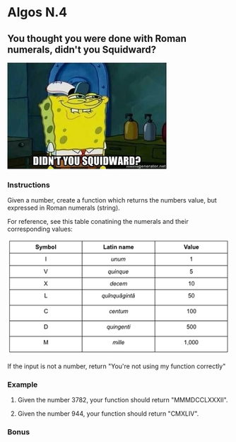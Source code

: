 # Algos N.4

## You thought you were done with Roman numerals, didn't you Squidward?

<img src="squidward-meme.jpg">

### Instructions
Given a number, create a function which returns the numbers value, but expressed in Roman numerals (string).

For reference, see this table conatining the numerals and their corresponding values:

<img src="roman-numerals.png">

If the input is not a number, return "You're not using my function correctly"


### Example
1. Given the number 3782, your function should return "MMMDCCLXXXII".

2. Given the number 944, your function should return "CMXLIV".


### Bonus
